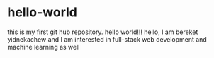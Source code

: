 # hello-world
this is my first git hub repository. hello world!!!
hello, I am bereket yidnekachew and I am interested in full-stack web development 
and machine learning as well
